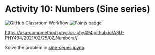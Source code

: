 # Activity 10: Numbers (Sine series)
![GitHub Classroom Workflow](../../workflows/GitHub%20Classroom%20Workflow/badge.svg?branch=main) ![Points badge](../../blob/badges/.github/badges/points.svg)

https://asu-compmethodsphysics-phy494.github.io/ASU-PHY494/2021/02/25/07_Numbers//


Solve the problem in [sine-series.ipynb](sine-series.ipynb).

